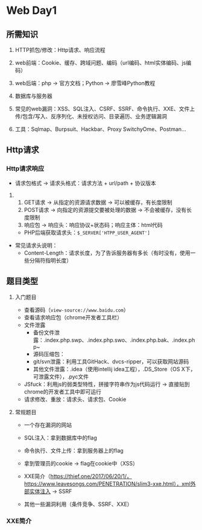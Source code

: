 # Web Day1

## 所需知识

1. HTTP抓包/修改：Http请求、响应流程

2. web前端：Cookie、缓存、跨域问题、编码（url编码、html实体编码、js编码）

3. web后端：php &rarr; 官方文档；Python &rarr; 廖雪峰Python教程

4. 数据库与服务器

5. 常见的web漏洞：XSS、SQL注入、CSRF、SSRF、命令执行、XXE、文件上传/包含/写入、反序列化、未授权访问、目录遍历、业务逻辑漏洞

6. 工具：Sqlmap、Burpsuit、Hackbar、Proxy SwitchyOme、Postman...


## Http请求

### Http请求响应

- 请求包格式 &rarr; 请求头格式：请求方法 + url/path + 协议版本

1. 1. GET请求 &rarr; 从指定的资源请求数据 &rarr; 可以被缓存，有长度限制
   2. POST请求 &rarr; 向指定的资源提交要被处理的数据 &rarr; 不会被缓存，没有长度限制
   3. 响应包 &rarr; 响应头：响应协议+状态码；响应主体：html代码

   - PHP后端获取请求头：`$_SERVER['HTPP_USER_AGENT']`

- 常见请求头说明：
  - Content-Length：请求长度，为了告诉服务器有多长（有时没有，使用一些分隔符指明长度）

## 题目类型

1. 入门题目

   - 查看源码（`view-source://www.baidu.com`）
   - 查看请求响应包（chrome开发者工具栏）
   - 文件泄露
     - 备份文件泄露：.index.php.swp、.index.php.swo、.index.php.bak、.index.php~
     - 源码压缩包：
     - git/svn泄露：利用工具GitHack、dvcs-ripper，可以获取网站源码
     - 其他文件泄露：.idea（使用intellij idea工程），.DS_Store（OS X下，可泄露文件），.pyc文件
   - JSfuck：利用js的弱类型特性，拼接字符串作为js代码运行 &rarr; 直接贴到chrome的开发者工具中即可运行
   - 请求修改、重放：请求头、请求包、Cookie

2. 常规题目

   - 一个存在漏洞的网站

   - SQL注入：拿到数据库中的flag
   - 命令执行、文件上传：拿到服务器上的flag
   - 拿到管理员的cookie &rarr; flag在cookie中（XSS）
   - XXE简介（https://thief.one/2017/06/20/1/，https://www.leavesongs.com/PENETRATION/slim3-xxe.html），xml外部实体注入 &rarr; SSRF
   - 其他一些漏洞利用（条件竞争、SSRF、XXE）

### XXE简介

​		